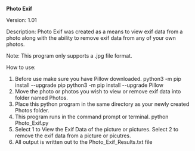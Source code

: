 
**Photo Exif** 

Version: 1.01

Description: Photo Exif was created as a means to view exif data from a photo 
along with the ability to remove exif data from any of your own photos. 

Note: This program only supports a .jpg file format.

How to use:

1. Before use make sure you have Pillow downloaded. 
   python3 -m pip install --upgrade pip
   python3 -m pip install --upgrade Pillow
2. Move the photo or photos you wish to view or remove exif data into folder named Photos.
3. Place this python program in the same directory as your newly created Photos folder. 
4. This program runs in the command prompt or terminal.
   python Photo_Exif.py
5. Select 1 to View the Exif Data of the picture or pictures. Select 2 to remove the exif data from a picture or picutres. 
6. All output is written out to the Photo_Exif_Results.txt file